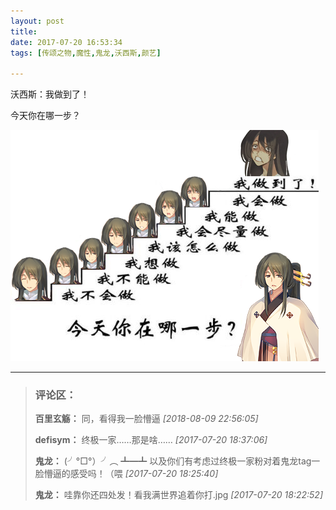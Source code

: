 ```yaml
---
layout: post
title: 
date: 2017-07-20 16:53:34
tags: [传颂之物,魔性,鬼龙,沃西斯,颜艺]

---
```

沃西斯：我做到了！

今天你在哪一步？


![图片](images/_Lofter/emhSNkVpRmJBejlRYkttODlnUlQxdng1M2tlbGhHczcyaEsvM2ljanN1Q3RpMzdXL2loZ053PT0.png)


---
> ### 评论区：
>**百里玄觞：** 同，看得我一脸懵逼  *[2018-08-09 22:56:05]*
>
>**defisym：** 终极一家……那是啥……  *[2017-07-20 18:37:06]*
>
>**鬼龙：** (╯&deg;□&deg;）╯︵ ┻━┻ 以及你们有考虑过终极一家粉对着鬼龙tag一脸懵逼的感受吗！（喂  *[2017-07-20 18:25:40]*
>
>**鬼龙：** 哇靠你还四处发！看我满世界追着你打.jpg  *[2017-07-20 18:22:52]*
>
>